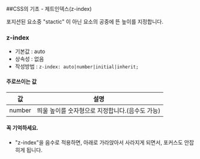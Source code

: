 ##CSS의 기초 - 제트인덱스(z-index)

포지션된 요소중 "stactic" 이 아닌 요소의 공중에 뜬 높이를 지정합니다.

### z-index
- 기본값 : auto
- 상속성 : 없음
- 작성방법 : `z-index: auto|number|initial|inherit;`

#### 주로쓰이는 값 
값 | 설명
---| ----
number | 띄울 높이를 숫자형으로 지정합니다.(음수도 가능)
 
 
#### 꼭 기억하세요.
- "z-index"을 음수로 적용하면, 아래로 가라앉아서 사라지게 되면서, 포커스도 안잡히게 됩니다.  
